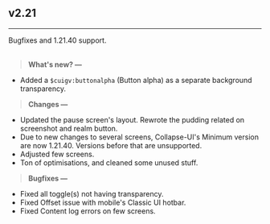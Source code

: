 ## v2.21
---
Bugfixes and 1.21.40 support.<br><br>
> **What's new? —**
- Added a `$cuigv:buttonalpha` (Button alpha) as a separate background transparency.

> **Changes —**
- Updated the pause screen's layout. Rewrote the pudding related on screenshot and realm button.
- Due to new changes to several screens, Collapse-UI's Minimum version are now 1.21.40. Versions before that are unsupported.
- Adjusted few screens.
- Ton of optimisations, and cleaned some unused stuff.

> **Bugfixes —**
- Fixed all toggle(s) not having transparency.
- Fixed Offset issue with mobile's Classic UI hotbar.
- Fixed Content log errors on few screens.